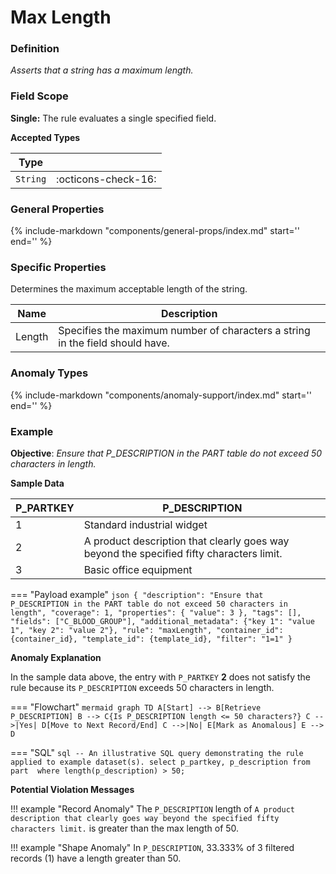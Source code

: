 # Max Length

### Definition

*Asserts that a string has a maximum length.*

### Field Scope

**Single:** The rule evaluates a single specified field.

**Accepted Types**

| Type        |                          |
|-------------|--------------------------|
| `String`    | <div style="text-align:center">:octicons-check-16:</div>      |

### General Properties

{%
    include-markdown "components/general-props/index.md"
    start='<!-- all-props--start -->'
    end='<!-- all-props--end -->'
%}

### Specific Properties

Determines the maximum acceptable length of the string.

| Name               | Description           |
|--------------------|-----------------------|
| <div class="text-primary">Length</div>             | Specifies the maximum number of characters a string in the field should have. |

### Anomaly Types

{%
    include-markdown "components/anomaly-support/index.md"
    start='<!-- all-types--start -->'
    end='<!-- all-types--end -->'
%}

### Example

**Objective**: *Ensure that P_DESCRIPTION in the PART table do not exceed 50 characters in length.*

**Sample Data**

| P_PARTKEY | P_DESCRIPTION                      |
|-----------|------------------------------------|
| 1         | Standard industrial widget         |
| 2         |  <span class="text-negative">A product description that clearly goes way beyond the specified fifty characters limit.</span> |
| 3         | Basic office equipment             |

=== "Payload example"
    ``` json
    {
        "description": "Ensure that P_DESCRIPTION in the PART table do not exceed 50 characters in length",
        "coverage": 1,
        "properties": {
            "value": 3
        },
        "tags": [],
        "fields": ["C_BLOOD_GROUP"],
        "additional_metadata": {"key 1": "value 1", "key 2": "value 2"},
        "rule": "maxLength",
        "container_id": {container_id},
        "template_id": {template_id},
        "filter": "1=1"
    }
    ```

**Anomaly Explanation**

In the sample data above, the entry with `P_PARTKEY` **2** does not satisfy the rule because its `P_DESCRIPTION` exceeds 50 characters in length.

=== "Flowchart"
    ```mermaid
    graph TD
    A[Start] --> B[Retrieve P_DESCRIPTION]
    B --> C{Is P_DESCRIPTION length <= 50 characters?}
    C -->|Yes| D[Move to Next Record/End]
    C -->|No| E[Mark as Anomalous]
    E --> D
    ```

=== "SQL"
    ```sql
    -- An illustrative SQL query demonstrating the rule applied to example dataset(s).
    select
        p_partkey,
        p_description
    from part 
    where
        length(p_description) > 50;
    ```

**Potential Violation Messages**

!!! example "Record Anomaly"
    The `P_DESCRIPTION` length of `A product description that clearly goes way beyond the specified fifty characters limit.` is greater than the max length of 50.
        
!!! example "Shape Anomaly"
    In `P_DESCRIPTION`, 33.333% of 3 filtered records (1) have a length greater than 50.
